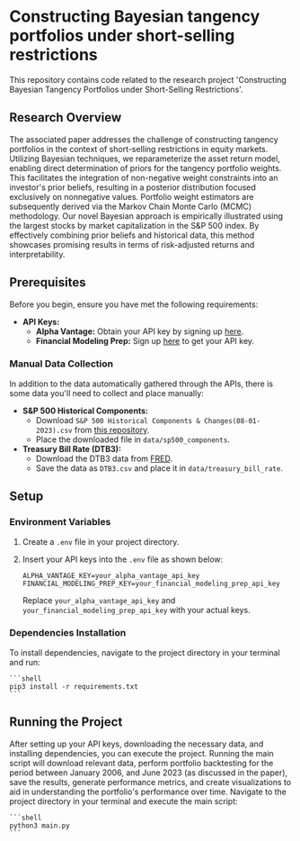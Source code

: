 # Constructing Bayesian tangency portfolios under short-selling restrictions

This repository contains code related to the research project 'Constructing Bayesian Tangency Portfolios under Short-Selling Restrictions'. 

## Research Overview
The associated paper addresses the challenge of constructing tangency portfolios in the context of short-selling restrictions in equity markets. Utilizing Bayesian techniques, we reparameterize the asset return model, enabling direct determination of priors for the tangency portfolio weights. This facilitates the integration of non-negative weight constraints into an investor's prior beliefs, resulting in a posterior distribution focused exclusively on nonnegative values. Portfolio weight estimators are subsequently derived via the Markov Chain Monte Carlo (MCMC) methodology. Our novel Bayesian approach is empirically illustrated using the largest stocks by market capitalization in the S\&P 500 index. By effectively combining prior beliefs and historical data, this method showcases promising results in terms of risk-adjusted returns and interpretability. 

## Prerequisites

Before you begin, ensure you have met the following requirements:

- **API Keys:**
  - **Alpha Vantage:** Obtain your API key by signing up [here](https://www.alphavantage.co/).
  - **Financial Modeling Prep:** Sign up [here](https://financialmodelingprep.com/developer/docs/) to get your API key.

### Manual Data Collection
In addition to the data automatically gathered through the APIs, there is some data you'll need to collect and place manually:

- **S&P 500 Historical Components:**
  - Download `S&P 500 Historical Components & Changes(08-01-2023).csv` from [this repository](https://github.com/fja05680/sp500).
  - Place the downloaded file in `data/sp500_components`.
- **Treasury Bill Rate (DTB3):**
  - Download the DTB3 data from [FRED](https://fred.stlouisfed.org/series/DTB3).
  - Save the data as `DTB3.csv` and place it in `data/treasury_bill_rate`.

## Setup

### Environment Variables

1. Create a `.env` file in your project directory.
2. Insert your API keys into the `.env` file as shown below:

    ```
    ALPHA_VANTAGE_KEY=your_alpha_vantage_api_key
    FINANCIAL_MODELING_PREP_KEY=your_financial_modeling_prep_api_key
    ```

    Replace `your_alpha_vantage_api_key` and `your_financial_modeling_prep_api_key` with your actual keys.

### Dependencies Installation

To install dependencies, navigate to the project directory in your terminal and run:

    ```shell
    pip3 install -r requirements.txt
    ```

## Running the Project

After setting up your API keys, downloading the necessary data, and installing dependencies, you can execute the project. Running the main script will download relevant data, perform portfolio backtesting for the period between January 2006, and June 2023 (as discussed in the paper), save the results, generate performance metrics, and create visualizations to aid in understanding the portfolio's performance over time. Navigate to the project directory in your terminal and execute the main script:

    ```shell
    python3 main.py
    ```
